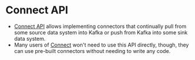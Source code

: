 # Connect API
- [Connect API](https://kafka.apache.org/documentation.html#connectapi) allows implementing connectors that continually pull from some source data system into Kafka or push from Kafka into some sink data system.
- Many users of [Connect](https://github.com/Anshul619/Big-Data/tree/main/DataConnectors/KafkaConnect.md) won't need to use this API directly, though, they can use pre-built connectors without needing to write any code.